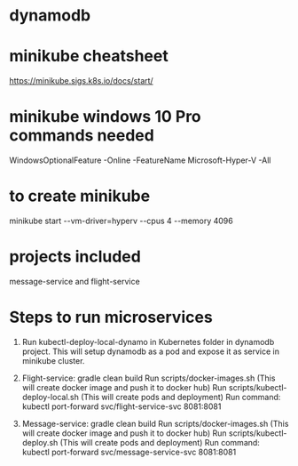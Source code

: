 # dynamodb

# minikube cheatsheet
https://minikube.sigs.k8s.io/docs/start/

# minikube windows 10 Pro commands needed
WindowsOptionalFeature -Online -FeatureName Microsoft-Hyper-V -All

# to create minikube
minikube start --vm-driver=hyperv --cpus 4 --memory 4096

# projects included
message-service and flight-service

# Steps to run microservices

1. Run kubectl-deploy-local-dynamo in Kubernetes folder in dynamodb project. 
   This will setup dynamodb as a pod and expose it as service in minikube cluster.
   
2. Flight-service:
   gradle clean build
   Run scripts/docker-images.sh (This will create docker image and push it to docker hub)
   Run scripts/kubectl-deploy-local.sh (This will create pods and deployment)
   Run command:
     kubectl port-forward svc/flight-service-svc 8081:8081
   
3. Message-service:
   gradle clean build
   Run scripts/docker-images.sh (This will create docker image and push it to docker hub)
   Run scripts/kubectl-deploy.sh (This will create pods and deployment)
   Run command:
     kubectl port-forward svc/message-service-svc 8081:8081


